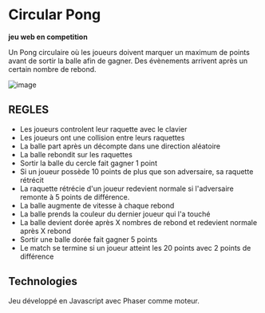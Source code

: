 # Circular Pong

**jeu web en competition**

Un Pong circulaire où les joueurs doivent marquer un maximum de points avant de sortir la balle afin de gagner. Des évènements arrivent après un certain nombre de rebond.

![image](https://img4.hostingpics.net/pics/947425CircularPong.jpg)

## REGLES

* Les joueurs controlent leur raquette avec le clavier
* Les joueurs ont une collision entre leurs raquettes
* La balle part après un décompte dans une direction aléatoire
* La balle rebondit sur les raquettes
* Sortir la balle du cercle fait gagner 1 point
* Si un joueur possède 10 points de plus que son adversaire, sa raquette rétrécit
* La raquette rétrécie d'un joueur redevient normale si l'adversaire remonte à 5 points de différence.
* La balle augmente de vitesse à chaque rebond
* La balle prends la couleur du dernier joueur qui l'a touché
* La balle devient dorée après X nombres de rebond et redevient normale après X rebond 
* Sortir une balle dorée fait gagner 5 points
* Le match se termine si un joueur atteint les 20 points avec 2 points de différence

## Technologies

Jeu développé en Javascript avec Phaser comme moteur.